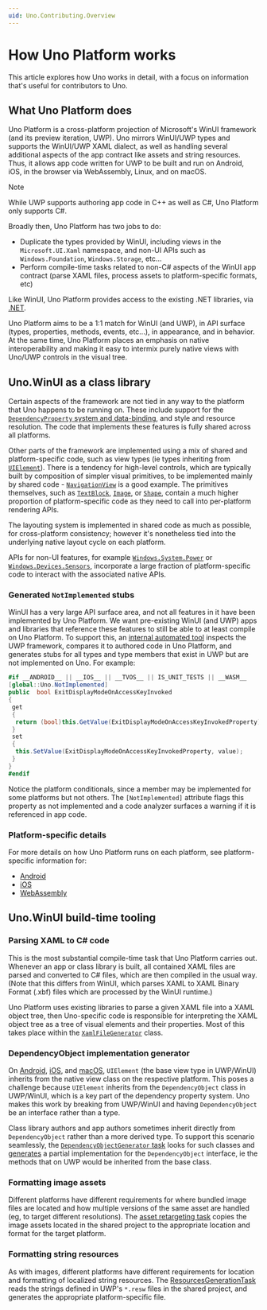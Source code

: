 ```yaml
---
uid: Uno.Contributing.Overview
---
```


# How Uno Platform works

This article explores how Uno works in detail, with a focus on information that's useful for contributors to Uno.

## What Uno Platform does

Uno Platform is a cross-platform projection of Microsoft's WinUI framework (and its preview iteration, UWP). Uno mirrors WinUI/UWP types and supports the WinUI/UWP XAML dialect, as well as handling several additional aspects of the app contract like assets and string resources. Thus, it allows app code written for UWP to be built and run on Android, iOS, in the browser via WebAssembly, Linux, and on macOS.

> [!NOTE]
> While UWP supports authoring app code in C++ as well as C#, Uno Platform only supports C#.

Broadly then, Uno Platform has two jobs to do:

* Duplicate the types provided by WinUI, including views in the `Microsoft.UI.Xaml` namespace, and non-UI APIs such as `Windows.Foundation`, `Windows.Storage`, etc...
* Perform compile-time tasks related to non-C# aspects of the WinUI app contract (parse XAML files, process assets to platform-specific formats, etc)

Like WinUI, Uno Platform provides access to the existing .NET libraries, via [.NET](https://dotnet.microsoft.com/en-us/).

Uno Platform aims to be a 1:1 match for WinUI (and UWP), in API surface (types, properties, methods, events, etc...), in appearance, and in behavior. At the same time, Uno Platform places an emphasis on native interoperability and making it easy to intermix purely native views with Uno/UWP controls in the visual tree.

## Uno.WinUI as a class library

Certain aspects of the framework are not tied in any way to the platform that Uno happens to be running on. These include support for the [`DependencyProperty` system and data-binding](https://learn.microsoft.com/windows/uwp/xaml-platform/dependency-properties-overview), and style and resource resolution. The code that implements these features is fully shared across all platforms.

Other parts of the framework are implemented using a mix of shared and platform-specific code, such as view types (ie types inheriting from [`UIElement`](https://learn.microsoft.com/uwp/api/windows.ui.xaml.uielement)). There is a tendency for high-level controls, which are typically built by composition of simpler visual primitives, to be implemented mainly by shared code - [`NavigationView`](https://github.com/unoplatform/uno/tree/master/src/Uno.UI/UI/Xaml/Controls/NavigationView) is a good example. The primitives themselves, such as [`TextBlock`](https://github.com/unoplatform/uno/tree/master/src/Uno.UI/UI/Xaml/Controls/TextBlock), [`Image`](https://github.com/unoplatform/uno/tree/master/src/Uno.UI/UI/Xaml/Controls/Image), or [`Shape`](https://github.com/unoplatform/uno/tree/master/src/Uno.UI/UI/Xaml/Shapes), contain a much higher proportion of platform-specific code as they need to call into per-platform rendering APIs.

The layouting system is implemented in shared code as much as possible, for cross-platform consistency; however it's nonetheless tied into the underlying native layout cycle on each platform.

APIs for non-UI features, for example [`Windows.System.Power`](../features/windows-system-power.md) or [`Windows.Devices.Sensors`](../features/windows-devices-sensors.md), incorporate a large fraction of platform-specific code to interact with the associated native APIs.

### Generated `NotImplemented` stubs

WinUI has a very large API surface area, and not all features in it have been implemented by Uno Platform. We want pre-existing WinUI (and UWP) apps and libraries that reference these features to still be able to at least compile on Uno Platform. To support this, an [internal automated tool](https://github.com/unoplatform/uno/tree/master/src/Uno.UWPSyncGenerator) inspects the UWP framework, compares it to authored code in Uno Platform, and generates stubs for all types and type members that exist in UWP but are not implemented on Uno. For example:

```csharp
#if __ANDROID__ || __IOS__ || __TVOS__ || IS_UNIT_TESTS || __WASM__
[global::Uno.NotImplemented]
public  bool ExitDisplayModeOnAccessKeyInvoked
{
 get
 {
  return (bool)this.GetValue(ExitDisplayModeOnAccessKeyInvokedProperty);
 }
 set
 {
  this.SetValue(ExitDisplayModeOnAccessKeyInvokedProperty, value);
 }
}
#endif
```

Notice the platform conditionals, since a member may be implemented for some platforms but not others. The `[NotImplemented]` attribute flags this property as not implemented and a code analyzer surfaces a warning if it is referenced in app code.

### Platform-specific details

For more details on how Uno Platform runs on each platform, see platform-specific information for:

* [Android](uno-internals-android.md)
* [iOS](uno-internals-ios.md)
* [WebAssembly](uno-internals-wasm.md)

## Uno.WinUI build-time tooling

### Parsing XAML to C# code

This is the most substantial compile-time task that Uno Platform carries out. Whenever an app or class library is built, all contained XAML files are parsed and converted to C# files, which are then compiled in the usual way. (Note that this differs from WinUI, which parses XAML to XAML Binary Format (.xbf) files which are processed by the WinUI runtime.)

Uno Platform uses existing libraries to parse a given XAML file into a XAML object tree, then Uno-specific code is responsible for interpreting the XAML object tree as a tree of visual elements and their properties. Most of this takes place within the [`XamlFileGenerator`](https://github.com/unoplatform/uno/blob/master/src/SourceGenerators/Uno.UI.SourceGenerators/XamlGenerator/XamlFileGenerator.cs) class.

### DependencyObject implementation generator

On [Android](uno-internals-android.md), [iOS](uno-internals-ios.md), and [macOS](uno-internals-macos.md), `UIElement` (the base view type in UWP/WinUI) inherits from the native view class on the respective platform. This poses a challenge because `UIElement` inherits from the `DependencyObject` class in UWP/WinUI, which is a key part of the dependency property system. Uno makes this work by breaking from UWP/WinUI and having `DependencyObject` be an interface rather than a type.

Class library authors and app authors sometimes inherit directly from `DependencyObject` rather than a more derived type. To support this scenario seamlessly, the [`DependencyObjectGenerator` task](https://github.com/unoplatform/uno/blob/master/src/SourceGenerators/Uno.UI.SourceGenerators/DependencyObject/DependencyObjectGenerator.cs) looks for such classes and [generates](https://github.com/unoplatform/Uno.SourceGeneration) a partial implementation for the `DependencyObject` interface, ie the methods that on UWP would be inherited from the base class.

### Formatting image assets

Different platforms have different requirements for where bundled image files are located and how multiple versions of the same asset are handled (eg, to target different resolutions). The [asset retargeting task](https://github.com/unoplatform/uno/blob/master/src/SourceGenerators/Uno.UI.Tasks/Assets/RetargetAssets.cs) copies the image assets located in the shared project to the appropriate location and format for the target platform.

### Formatting string resources

As with images, different platforms have different requirements for location and formatting of localized string resources. The [ResourcesGenerationTask](https://github.com/unoplatform/uno/blob/master/src/SourceGenerators/Uno.UI.Tasks/ResourcesGenerator/ResourcesGenerationTask.cs) reads the strings defined in UWP's `*.resw` files in the shared project, and generates the appropriate platform-specific file.
